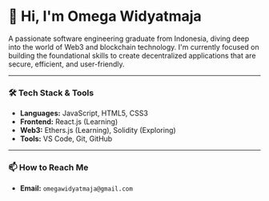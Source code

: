 # 👋 Hi, I'm Omega Widyatmaja

A passionate software engineering graduate from Indonesia, diving deep into the world of Web3 and blockchain technology. I'm currently focused on building the foundational skills to create decentralized applications that are secure, efficient, and user-friendly.

---

### 🛠️ Tech Stack & Tools

* **Languages:** JavaScript, HTML5, CSS3
* **Frontend:** React.js (Learning)
* **Web3:** Ethers.js (Learning), Solidity (Exploring)
* **Tools:** VS Code, Git, GitHub

---

### 📫 How to Reach Me


* **Email:** `omegawidyatmaja@gmail.com`
